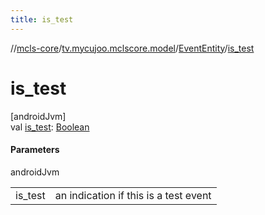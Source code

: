 ```yaml
---
title: is_test
---
```

//[mcls-core](../../../index.html)/[tv.mycujoo.mclscore.model](../index.html)/[EventEntity](index.html)/[is_test](is_test.html)



# is_test



[androidJvm]\
val [is_test](is_test.html): [Boolean](https://kotlinlang.org/api/latest/jvm/stdlib/kotlin/-boolean/index.html)



#### Parameters


androidJvm

| | |
|---|---|
| is_test | an indication if this is a test event |




